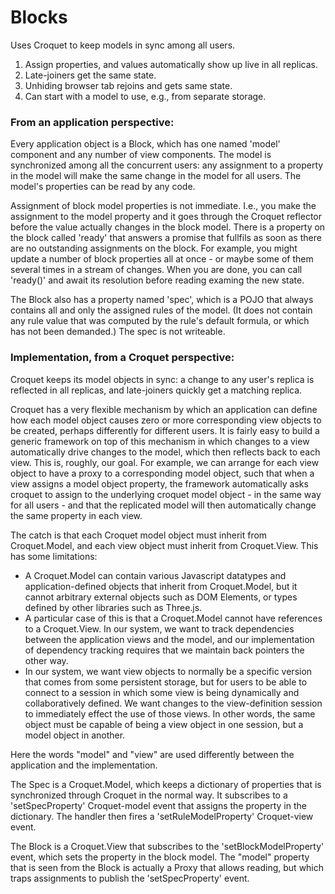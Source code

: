 # Blocks

Uses Croquet to keep models in sync among all users.

1. Assign properties, and values automatically show up live in all replicas.
2. Late-joiners get the same state.
3. Unhiding browser tab rejoins and gets same state.
4. Can start with a model to use, e.g., from separate storage.


### From an application perspective:

Every application object is a Block, which has one named 'model' component and any number of view components. The model is synchronized among all the concurrent users: any assignment to a property in the model will make the same change in the model for all users. The model's properties can be read by any code.

Assignment of block model properties is not immediate. I.e., you make the assignment to the model property and it goes through the Croquet reflector before the value actually changes in the block model. There is a property on the block called 'ready' that answers a promise that fullfils as soon as there are no outstanding assignments on the block. For example, you might update a number of block properties all at once - or maybe some of them several times in a stream of changes. When you are done, you can call 'ready()' and await its resolution before reading examing the new state.

The Block also has a property named 'spec', which is a POJO that always contains all and only the assigned rules of the model. (It does not contain any rule value that was computed by the rule's default formula, or which has not been demanded.)  The spec is not writeable.

### Implementation, from a Croquet perspective:

Croquet keeps its model objects in sync: a change to any user's replica is reflected in all replicas, and late-joiners quickly get a matching replica.

Croquet has a very flexible mechanism by which an application can define how each model object causes zero or more corresponding view objects to be created, perhaps differently for different users. It is fairly easy to build a generic framework on top of this mechanism in which changes to a view automatically drive changes to the model, which then reflects back to each view. This is, roughly, our goal.  For example, we can arrange for each view object to have a proxy to a corresponding model object, such that when a view assigns a model object property, the framework automatically asks croquet to assign to the underlying croquet model object - in the same way for all users - and that the replicated model will then automatically change the same property in each view.

The catch is that each Croquet model object must inherit from Croquet.Model, and each view object must inherit from Croquet.View. This has some limitations:

- A Croquet.Model can contain various Javascript datatypes and application-defined objects that inherit from Croquet.Model, but it cannot arbitrary external objects such as DOM Elements, or types defined by other libraries such as Three.js.
- A particular case of this is that a Croquet.Model cannot have references to a Croquet.View. In our system, we want to track dependencies between the application views and the model, and our implementation of dependency tracking requires that we maintain back pointers the other way.
- In our system, we want view objects to normally be a specific version that comes from some persistent storage, but for users to be able to connect to a session in which some view is being dynamically and collaboratively defined. We want changes to the view-definition session to immediately effect the use of those views. In other words, the same object must be capable of being a view object in one session, but a model object in another.

Here the words "model" and "view" are used differently between the application and the implementation.

The Spec is a Croquet.Model, which keeps a dictionary of properties that is synchronized through Croquet in the normal way. It subscribes to a 'setSpecProperty' Croquet-model event that assigns the property in the dictionary. The handler then fires a 'setRuleModelProperty' Croquet-view event.

The Block is a Croquet.View that subscribes to the 'setBlockModelProperty' event, which sets the property in the block model. The "model" property that is seen from the Block is actually a Proxy that allows reading, but which traps assignments to publish the 'setSpecProperty' event.
